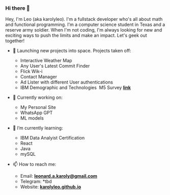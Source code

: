 ### Hi there 👋
Hey, I'm Leo (aka karolyleo). I'm a fullstack developer who's all about math and functional programming. I'm a computer science student in Texas and a reserve army soldier. When I'm not coding, I'm always looking for new and exciting ways to push the limits and make an impact. Let's geek out together!


- 🚀 Launching new projects into space. Projects taken off:
   - Interactive Weather Map
   - Any User's Latest Commit Finder
   - Flick Wik-i
   - Contact Manager
   - Ad Lister with different User authentications 
   - IBM Demographic and Technologies ​ M5 Survey [**link**](https://dataplatform.cloud.ibm.com/dashboards/f1ec3428-2a47-485c-b8e4-c08a260dde51/view/6066bc161eeb0efc17e8bde407cd2e5575342c09b5bbd20384d07b490f617097f33a1595c82a180e88440c65fabf145dcc)

- 🔭 Currently working on:
   - My Personal Site
   - WhatsApp GPT
   - ML models


- 🌱 I’m currently learning:
   - IBM Data Analyist Certification
   - React
   - Java
   - mySQL


- 📫 How to reach me:
   - Email: [**leonard.a.karoly@gmail.com**](mailto:leonard.a.karoly@gmail.com)
   - Telegram: *tbd
   - Website: [**karolyleo.github.io**](https://karolyleo.github.io)
 
